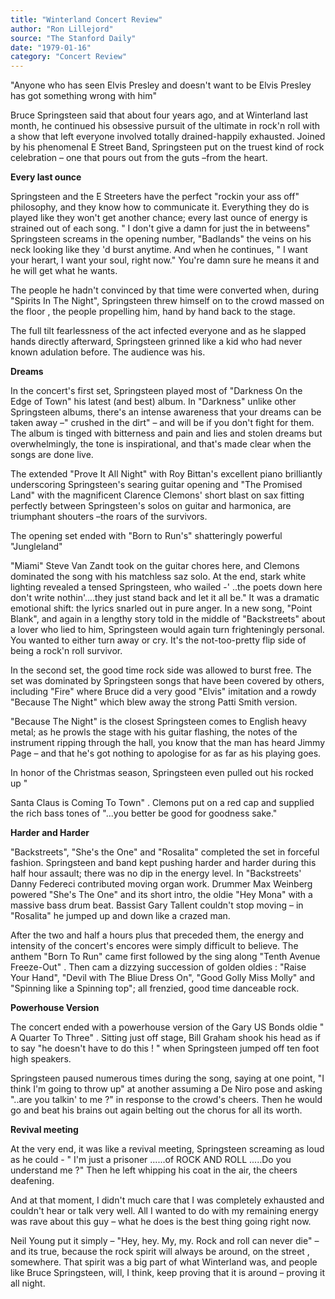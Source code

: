 ```yaml
---
title: "Winterland Concert Review"
author: "Ron Lillejord"
source: "The Stanford Daily"
date: "1979-01-16"
category: "Concert Review"
---
```


"Anyone who has seen Elvis Presley and doesn't want to be Elvis Presley has got something wrong with him"

Bruce Springsteen said that about four years ago, and at Winterland last month, he continued his obsessive pursuit of the ultimate in rock'n roll with a show that left everyone involved totally drained-happily exhausted. Joined by his phenomenal E Street Band, Springsteen put on the truest kind of rock celebration – one that pours out from the guts –from the heart.

**Every last ounce**

Springsteen and the E Streeters have the perfect "rockin your ass off" philosophy, and they know how to communicate it. Everything they do is played like they won't get another chance; every last ounce of energy is strained out of each song. " I don't give a damn for just the in betweens" Springsteen screams in the opening number, "Badlands" the veins on his neck looking like they 'd burst anytime. And when he continues, " I want your herart, I want your soul, right now." You're damn sure he means it and he will get what he wants.

The people he hadn't convinced by that time were converted when, during "Spirits In The Night", Springsteen threw himself on to the crowd massed on the floor , the people propelling him, hand by hand back to the stage.

The full tilt fearlessness of the act infected everyone and as he slapped hands directly afterward, Springsteen grinned like a kid who had never known adulation before. The audience was his.

**Dreams**

In the concert's first set, Springsteen played most of "Darkness On the Edge of Town" his latest (and best) album. In "Darkness" unlike other Springsteen albums, there's an intense awareness that your dreams can be taken away –" crushed in the dirt" – and will be if you don't fight for them. The album is tinged with bitterness and pain and lies and stolen dreams but overwhelmingly, the tone is inspirational, and that's made clear when the songs are done live.

The extended "Prove It All Night" with Roy Bittan's excellent piano brilliantly underscoring Springsteen's searing guitar opening and "The Promised Land" with the magnificent Clarence Clemons' short blast on sax fitting perfectly between Springsteen's solos on guitar and harmonica, are triumphant shouters –the roars of the survivors.

The opening set ended with "Born to Run's" shatteringly powerful "Jungleland"

"Miami" Steve Van Zandt took on the guitar chores here, and Clemons dominated the song with his matchless saz solo. At the end, stark white lighting revealed a tensed Springsteen, who wailed -' ..the poets down here don't write nothin'....they just stand back and let it all be." It was a dramatic emotional shift: the lyrics snarled out in pure anger. In a new song, "Point Blank", and again in a lengthy story told in the middle of "Backstreets" about a lover who lied to him, Springsteen would again turn frighteningly personal. You wanted to either turn away or cry. It's the not-too-pretty flip side of being a rock'n roll survivor.

In the second set, the good time rock side was allowed to burst free. The set was dominated by Springsteen songs that have been covered by others, including "Fire" where Bruce did a very good "Elvis" imitation and a rowdy "Because The Night" which blew away the strong Patti Smith version.

"Because The Night" is the closest Springsteen comes to English heavy metal; as he prowls the stage with his guitar flashing, the notes of the instrument ripping through the hall, you know that the man has heard Jimmy Page – and that he's got nothing to apologise for as far as his playing goes.

In honor of the Christmas season, Springsteen even pulled out his rocked up "

Santa Claus is Coming To Town" . Clemons put on a red cap and supplied the rich bass tones of "...you better be good for goodness sake."

**Harder and Harder**

"Backstreets", "She's the One" and "Rosalita" completed the set in forceful fashion. Springsteen and band kept pushing harder and harder during this half hour assault; there was no dip in the energy level. In "Backstreets' Danny Federeci contributed moving organ work. Drummer Max Weinberg powered "She's The One" and its short intro, the oldie "Hey Mona" with a massive bass drum beat. Bassist Gary Tallent couldn't stop moving – in "Rosalita" he jumped up and down like a crazed man.

After the two and half a hours plus that preceded them, the energy and intensity of the concert's encores were simply difficult to believe. The anthem "Born To Run" came first followed by the sing along "Tenth Avenue Freeze-Out" . Then cam a dizzying succession of golden oldies : "Raise Your Hand", "Devil with The Bliue Dress On", "Good Golly Miss Molly" and "Spinning like a Spinning top"; all frenzied, good time danceable rock.

**Powerhouse Version**

The concert ended with a powerhouse version of the Gary US Bonds oldie " A Quarter To Three" . Sitting just off stage, Bill Graham shook his head as if to say "he doesn't have to do this ! " when Springsteen jumped off ten foot high speakers.

Springsteen paused numerous times during the song, saying at one point, "I think I'm going to throw up" at another assuming a De Niro pose and asking "..are you talkin' to me ?" in response to the crowd's cheers. Then he would go and beat his brains out again belting out the chorus for all its worth.

**Revival meeting**

At the very end, it was like a revival meeting, Springsteen screaming as loud as he could - " I'm just a prisoner ......of ROCK AND ROLL .....Do you understand me ?" Then he left whipping his coat in the air, the cheers deafening.

And at that moment, I didn't much care that I was completely exhausted and couldn't hear or talk very well. All I wanted to do with my remaining energy was rave about this guy – what he does is the best thing going right now.

Neil Young put it simply – "Hey, hey. My, my. Rock and roll can never die" – and its true, because the rock spirit will always be around, on the street , somewhere. That spirit was a big part of what Winterland was, and people like Bruce Springsteen, will, I think, keep proving that it is around – proving it all night.
